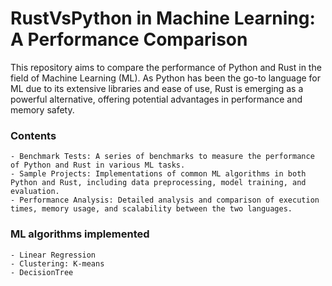 # RustVsPython in Machine Learning: A Performance Comparison

This repository aims to compare the performance of Python and Rust in the field of Machine Learning (ML). As Python has been the go-to language for ML due to its extensive libraries and ease of use, Rust is emerging as a powerful alternative, offering potential advantages in performance and memory safety.

### Contents
    - Benchmark Tests: A series of benchmarks to measure the performance of Python and Rust in various ML tasks.
    - Sample Projects: Implementations of common ML algorithms in both Python and Rust, including data preprocessing, model training, and evaluation.
    - Performance Analysis: Detailed analysis and comparison of execution times, memory usage, and scalability between the two languages.

### ML algorithms implemented
    - Linear Regression
    - Clustering: K-means
    - DecisionTree
    
